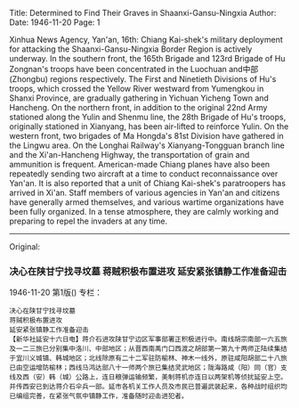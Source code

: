 Title: Determined to Find Their Graves in Shaanxi-Gansu-Ningxia
Author:
Date: 1946-11-20
Page: 1

Xinhua News Agency, Yan'an, 16th: Chiang Kai-shek's military deployment for attacking the Shaanxi-Gansu-Ningxia Border Region is actively underway. In the southern front, the 165th Brigade and 123rd Brigade of Hu Zongnan's troops have been concentrated in the Luochuan and中部 (Zhongbu) regions respectively. The First and Ninetieth Divisions of Hu's troops, which crossed the Yellow River westward from Yumengkou in Shanxi Province, are gradually gathering in Yichuan Yicheng Town and Hancheng. On the northern front, in addition to the original 22nd Army stationed along the Yulin and Shenmu line, the 28th Brigade of Hu's troops, originally stationed in Xianyang, has been air-lifted to reinforce Yulin. On the western front, two brigades of Ma Hongda's 81st Division have gathered in the Lingwu area. On the Longhai Railway's Xianyang-Tongguan branch line and the Xi'an-Hancheng Highway, the transportation of grain and ammunition is frequent. American-made Chiang planes have also been repeatedly sending two aircraft at a time to conduct reconnaissance over Yan'an. It is also reported that a unit of Chiang Kai-shek's paratroopers has arrived in Xi'an. Staff members of various agencies in Yan'an and citizens have generally armed themselves, and various wartime organizations have been fully organized. In a tense atmosphere, they are calmly working and preparing to repel the invaders at any time.



<hr /> 

Original: 


### 决心在陕甘宁找寻坟墓  蒋贼积极布置进攻  延安紧张镇静工作准备迎击

1946-11-20
第1版()
专栏：

    决心在陕甘宁找寻坟墓
    蒋贼积极布置进攻
    延安紧张镇静工作准备迎击
    【新华社延安十六日电】蒋介石进攻陕甘宁边区军事部署正积极进行中。南线胡宗南部一六五旅及一二三旅已分别集中洛川、中部地区；从晋西南禹门口西渡之胡部第一第九十两师正陆续集结于宜川义城镇、韩城地区；北线除原有二十二军驻防榆林、神木一线外，原驻咸阳胡部二十八旅已由空运增防榆林；西线马鸿达部八十一师两个旅已集结灵武地区；陇海路咸（阳）同（官）支线及西（安）韩（城）公路上，连日粮弹运输频繁，美制蒋机亦连日以两架机等侦扰延安上空。并传西安已到达蒋介石伞兵一部。延市各机关工作人员及市民已普遍武装起来，各种战时组织均已编组完善，在紧张气氛中镇静工作，准备随时迎击进犯者。
